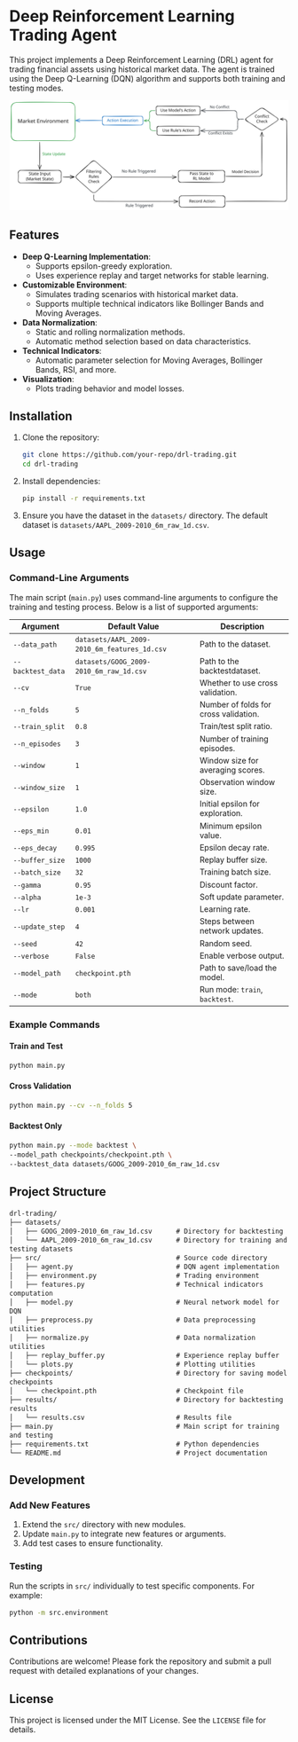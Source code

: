 # Deep Reinforcement Learning Trading Agent

This project implements a Deep Reinforcement Learning (DRL) agent for trading financial assets using historical market data. The agent is trained using the Deep Q-Learning (DQN) algorithm and supports both training and testing modes.

![](assets/rl-trading.svg)

## Features

- **Deep Q-Learning Implementation**: 
  - Supports epsilon-greedy exploration.
  - Uses experience replay and target networks for stable learning.
- **Customizable Environment**: 
  - Simulates trading scenarios with historical market data.
  - Supports multiple technical indicators like Bollinger Bands and Moving Averages.
- **Data Normalization**: 
  - Static and rolling normalization methods.
  - Automatic method selection based on data characteristics.
- **Technical Indicators**: 
  - Automatic parameter selection for Moving Averages, Bollinger Bands, RSI, and more.
- **Visualization**: 
  - Plots trading behavior and model losses.


## Installation

1. Clone the repository:
   ```bash
   git clone https://github.com/your-repo/drl-trading.git
   cd drl-trading
   ```

2. Install dependencies:
   ```bash
   pip install -r requirements.txt
   ```

3. Ensure you have the dataset in the `datasets/` directory. The default dataset is `datasets/AAPL_2009-2010_6m_raw_1d.csv`.



## Usage

### Command-Line Arguments

The main script (`main.py`) uses command-line arguments to configure the training and testing process. Below is a list of supported arguments:

| Argument            | Default Value                          | Description                              |
| --------            | -------------                          | -----------                              |
| `--data_path`       | `datasets/AAPL_2009-2010_6m_features_1d.csv` | Path to the dataset.               |
| `--backtest_data`   | `datasets/GOOG_2009-2010_6m_raw_1d.csv` | Path to the backtestdataset.            |
| `--cv`              | `True`                                 | Whether to use cross validation.         |
| `--n_folds`         | `5`                                    | Number of folds for cross validation.    |
| `--train_split`     | `0.8`                                  | Train/test split ratio.                  |
| `--n_episodes`      | `3`                                    | Number of training episodes.             |
| `--window`          | `1`                                    | Window size for averaging scores.        |
| `--window_size`     | `1`                                    | Observation window size.                 |
| `--epsilon`         | `1.0`                                  | Initial epsilon for exploration.         |
| `--eps_min`         | `0.01`                                 | Minimum epsilon value.                   |
| `--eps_decay`       | `0.995`                                | Epsilon decay rate.                      |
| `--buffer_size`     | `1000`                                 | Replay buffer size.                      |
| `--batch_size`      | `32`                                   | Training batch size.                     |
| `--gamma`           | `0.95`                                 | Discount factor.                         |
| `--alpha`           | `1e-3`                                 | Soft update parameter.                   |
| `--lr`              | `0.001`                                | Learning rate.                           |
| `--update_step`     | `4`                                    | Steps between network updates.           |
| `--seed`            | `42`                                   | Random seed.                             |
| `--verbose`         | `False`                                | Enable verbose output.                   |
| `--model_path`      | `checkpoint.pth`                       | Path to save/load the model.             |
| `--mode`            | `both`                                 | Run mode: `train`, `backtest`.    |

### Example Commands

#### Train and Test
```bash
python main.py
```

#### Cross Validation
```bash
python main.py --cv --n_folds 5
```

#### Backtest Only
```bash
python main.py --mode backtest \
--model_path checkpoints/checkpoint.pth \
--backtest_data datasets/GOOG_2009-2010_6m_raw_1d.csv
```


## Project Structure

```
drl-trading/
├── datasets/                   
│   ├── GOOG_2009-2010_6m_raw_1d.csv      # Directory for backtesting
│   └── AAPL_2009-2010_6m_raw_1d.csv      # Directory for training and testing datasets
├── src/                                  # Source code directory
│   ├── agent.py                          # DQN agent implementation
│   ├── environment.py                    # Trading environment
│   ├── features.py                       # Technical indicators computation
│   ├── model.py                          # Neural network model for DQN
│   ├── preprocess.py                     # Data preprocessing utilities
│   ├── normalize.py                      # Data normalization utilities
│   ├── replay_buffer.py                  # Experience replay buffer
│   └── plots.py                          # Plotting utilities
├── checkpoints/                          # Directory for saving model checkpoints
│   └── checkpoint.pth                    # Checkpoint file
├── results/                              # Directory for backtesting results
│   └── results.csv                       # Results file
├── main.py                               # Main script for training and testing
├── requirements.txt                      # Python dependencies
└── README.md                             # Project documentation
```


## Development

### Add New Features
1. Extend the `src/` directory with new modules.
2. Update `main.py` to integrate new features or arguments.
3. Add test cases to ensure functionality.

### Testing
Run the scripts in `src/` individually to test specific components. For example:
```bash
python -m src.environment
```

## Contributions
Contributions are welcome! Please fork the repository and submit a pull request with detailed explanations of your changes.


## License
This project is licensed under the MIT License. See the `LICENSE` file for details.